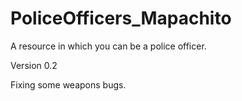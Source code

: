 # PoliceOfficers_Mapachito

A resource in which you can be a police officer.

Version 0.2

Fixing some weapons bugs.
